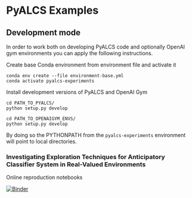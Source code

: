 # PyALCS Examples

## Development mode
In order to work both on developing PyALCS code and optionally OpenAI gym environments you can apply the following instructions.
 
Create base Conda environment from environment file and activate it

    conda env create --file environment-base.yml
    conda activate pyalcs-experiments

Install development versions of PyALCS and OpenAI Gym

    cd PATH_TO_PYALCS/
    python setup.py develop
    
    cd PATH_TO_OPENAIGYM_ENVS/
    python setup.py develop

By doing so the PYTHONPATH from the `pyalcs-experiments` environment will point to local directories.

### Investigating Exploration Techniques for Anticipatory Classifier System in Real-Valued Environments

Online reproduction notebooks

[![Binder](https://mybinder.org/badge_logo.svg)](https://mybinder.org/v2/gh/ParrotPrediction/pyalcs-experiments/a2c8d40e7426a5dce899e3ebb323431f0a57c6f3)
